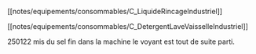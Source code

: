 [[notes/equipements/consommables/C_LiquideRincageIndustriel]]

[[notes/equipements/consommables/C_DetergentLaveVaisselleIndustriel]]

250122 mis du sel fin dans la machine le voyant est tout de suite parti.